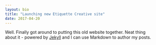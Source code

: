 ```yaml
---
layout: bio
title: "Launching new Etiquette Creative site"
date: 2017-04-20
---
```


Well. Finally got around to putting this old website together. Neat thing about it - powered by [Jekyll](http://jekyllrb.com) and I can use Markdown to author my posts. 